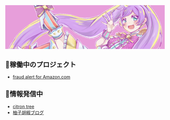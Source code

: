 <img src="./img/laala.png" alt="laala" title="laala">

## 📌稼働中のプロジェクト
- [fraud alert for Amazon.com](https://github.com/yuzuki-chi/amazon_fraud_alert)
<!-- - [Paper Museum](https://github.com/yuzuki-chi/paper_museum) -->
<!-- - [小学校向けICTツール (bacon)]() -->

## 📡情報発信中
- <a href="https://citron-tree.jp" target="_blank" rel="noopener noreferrer">citron tree</a>
- <a href="https://tech.yuzukichi.jp" target="_blank" rel="noopener noreferrer">柚子胡椒ブログ</a>
